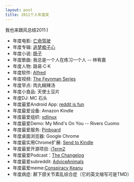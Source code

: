 ```yaml
---
layout: post
title: 2011个人年度奖
---
```


我也来跟风总结2011:)

* 年度电影: [亡命驾驶][drive]
* 年度专辑: [追梦痴子心][gala-dream]
* 年度小说: [肠子][haunted]
* 年度歌曲: 我总是一个人在练习一个人 -- 林宥嘉
* 年度人物: 路易·C·K
* 年度软件: [Alfred][alfred]
* 年度视频: [The Feynman Series][feynman]
* 年度早点: 肉丸糊辣汤
* 年度小食品: 天使土豆片
* 年度DJ: MC 石头
* 年度最爱Android App: [reddit is fun][redditisfun]
* 年度最爱设备: Amazon Kindle
* 年度最爱组织: [xdlinux][xdlinux]
* 年度最爱Demo: My Mind's On You -- Rivers Cuomo
* 年度最爱服务: [Pinboard][pinboard]
* 年度桌面浏览器: Google Chrome
* 年度最实用Chrome扩展: [Send to Kindle][sendtokindle]
* 年度最爱开源项目: [iTerm2][iterm2]
* 年度最爱Podcast：[The Changelog][changelog]
* 年度最爱subreddit: [AdviceAnimals][adviceanimals]
* 年度最爱meme:[Conspiracy Keanu][keanu]
* 年度病症: 颞下颌关节紊乱综合症（它的英文缩写可是TMD）

	


[drive]: http://movie.douban.com/subject/2010972/
[gala-dream]: http://music.douban.com/subject/6047523/
[alfred]: http://www.alfredapp.com/
[haunted]: http://book.douban.com/subject/5920385/
[adviceanimals]: http://www.reddit.com/r/AdviceAnimals/
[keanu]: http://www.quickmeme.com/conspiracy-keanu/
[changelog]: http://thechangelog.com/
[pinboard]: http://www.pinboard.in/
[redditisfun]: https://github.com/seansay/reddit-is-fun
[iterm2]: http://www.iterm2.com/
[feynman]: http://www.youtube.com/watch?v=cRmbwczTC6E
[sendtokindle]: https://chrome.google.com/webstore/detail/ipkfnchcgalnafehpglfbommidgmalan
[xdlinux]: https://github.com/xdlinux